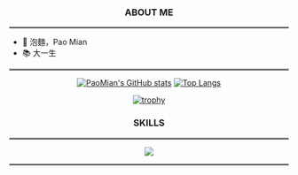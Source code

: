 <div align="center">
  <h3>ABOUT ME</h3>
</div>

<hr style="border: 0;border-top: 2px double #8c8c8c;text-align: center;"></hr>

- 💬 泡麵，Pao Mian
- 📚 大一生

<hr style="border: 0;border-top: 2px double #8c8c8c;text-align: center;"></hr>

<div align="center">

[![PaoMian's GitHub stats](https://github-readme-stats.vercel.app/api?username=PaoMian0806&theme=dark&line_height=20&show_icons=true)](https://github.com/anuraghazra/github-readme-stats)
[![Top Langs](https://github-readme-stats.vercel.app/api/top-langs/?username=PaoMian0806&theme=dark&layout=compact)](https://github.com/anuraghazra/github-readme-stats)

[![trophy](https://github-profile-trophy.vercel.app/?username=PaoMian0806&theme=nord&margin-w=5&margin-h=5&no-bg=true&row=2&column=4)](https://github.com/ryo-ma/github-profile-trophy)

</div>

<div align="center">
  <h3>SKILLS</h3>
</div>

<hr style="border: 0;border-top: 2px double #8c8c8c;text-align: center;"></hr>

<p align="center">
  <a href="https://skillicons.dev">
    <img src="https://skillicons.dev/icons?i=cpp,py,ruby,html,css,arduino,codepen,replit,bootstrap,firebase,visualstudio,vscode&perline=12" />
  </a>
</p>

<hr style="border: 0;border-top: 2px double #8c8c8c;text-align: center;"></hr>

<!--
**PaoMian0806/PaoMian0806** is a ✨ _special_ ✨ repository because its `README.md` (this file) appears on your GitHub profile.

Here are some ideas to get you started:

- 🔭 I’m currently working on ...
- 🌱 I’m currently learning ...
- 👯 I’m looking to collaborate on ...
- 🤔 I’m looking for help with ...
- 💬 Ask me about ...
- 📫 How to reach me: ...
- 😄 Pronouns: ...
- ⚡ Fun fact: ...

[![Readme Quotes](https://quotes-github-readme.vercel.app/api?type=horizontal&theme=dark&quote=Software%20and%20Cathedrals%20are%20much%20the%20Same%20-%20first%20we%20BUILD%20them,%20then%20we%20PRAY.&author=Sam%20Redwine)](https://github.com/piyushsuthar/github-readme-quotes)

-->


